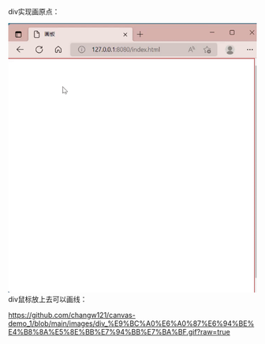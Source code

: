 div实现画原点：

<img src="https://github.com/changw121/canvas-demo_1/blob/main/images/div_%E5%AE%9E%E7%8E%B0%E7%94%BB%E5%8E%9F%E7%82%B9.gif?raw=true" alt="show" />
div鼠标放上去可以画线：

https://github.com/changw121/canvas-demo_1/blob/main/images/div_%E9%BC%A0%E6%A0%87%E6%94%BE%E4%B8%8A%E5%8E%BB%E7%94%BB%E7%BA%BF.gif?raw=true
